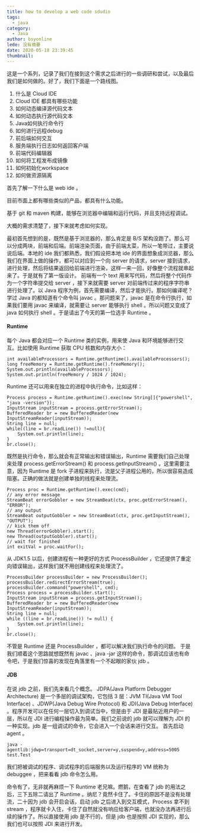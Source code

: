 ```yaml
---
title: how to develop a web code sdudio
tags:
  - java
category:
  - Java
author: bsyonline
lede: 没有摘要
date: 2020-05-18 23:39:45
thumbnail:
---
```


这是一个系列，记录了我们在接到这个需求之后进行的一些调研和尝试，以及最后我们是如何做的。好了，我们下面是一个路线图。

1. 什么是 Cloud IDE
2. Cloud IDE 都具有哪些功能
3. 如何动态编译源代码文本
4. 如何动态执行源代码文本
5. Java如何执行命令行
6. 如何进行远程debug
7. 前后端如何交互
8. 服务端执行日志如何返回客户端
9. 前端代码编辑器
10. 如何将工程发布成镜像
11. 如何初始化workspace
12. 如何做资源隔离

首先了解一下什么是 web ide 。

目前市面上都有哪些类似的产品，都具有什么功能。

基于 git 和 maven 构建，能够在浏览器中编辑和运行代码，并且支持远程调试。

大概的需求清楚了，接下来就考虑如何实现。

最初首先想到的是，既然是基于浏览器的，那么肯定是 B/S 架构没跑了。那么可以分成两块，前端和后端。前端渲染页面，由于前端太菜，所以一笔带过，主要说说后端。本地的 ide 我们都熟悉，我们假设把本地 ide 的界面想象成浏览器，那么我们在界面上做的操作，都可以对应到一个向 server 的请求，server 接到请求，进行处理，然后将结果返回给前端进行渲染，这样一来一回，好像整个流程就串起来了。于是就有了第一版设计。
前端有一个 text 用来写代码，然后将整个代码作为一个字符串提交给 server ，接下来就需要 server 对前端传过来的程序字符串进行处理了。以 Java 程序为例，首先需要编译，然后才能执行。那如何编译呢？学过 Java 的都知道有个命令叫 javac 。那问题来了，javac 是在命令行执行，如果我们要用 javac 来编译，就需要让 server 能够执行 shell 。所以问题又变成了 java 如何执行 shell 。于是请出了今天的第一位选手 Runtime 。

#### Runtime

每个 Java 都会对应一个 Runtime 类的实例，用来使 Java 和环境能够进行交互。比如使用 Runtime 获取 CPU 核数和内存大小：
```
int availableProcessors = Runtime.getRuntime().availableProcessors();
long freeMemory = Runtime.getRuntime().freeMemory();
System.out.println(availableProcessors);
System.out.println(freeMemory / 1024 / 1024);
```
Runtime 还可以用来在独立的进程中执行命令，比如这样：
```
Process process = Runtime.getRuntime().exec(new String[]{"powershell", "java -version"});
InputStream inputStream = process.getErrorStream();
BufferedReader br = new BufferedReader(new InputStreamReader(inputStream));
String line = null;
while((line = br.readLine()) !=null){
	System.out.println(line);
}
br.close();
```
既然是执行命令，那么就会有正常输出和错误输出，Runtime 需要我们自己处理来处理 process.getErrorStream() 和 process.getInputStream() 。这里需要注意，因为 Runtime 是 fork 子进程来执行，流是父子进程公用的，所以很容易造成阻塞。正确的做法就是创建单独的线程来处理流。
```
Process proc = Runtime.getRuntime().exec(cmd);
// any error message
StreamBeat errorGobbler = new StreamBeat(ctx, proc.getErrorStream(), "ERROR");
// any output
StreamBeat outputGobbler = new StreamBeat(ctx, proc.getInputStream(), "OUTPUT");
// kick them off
new Thread(errorGobbler).start();
new Thread(outputGobbler).start();
// wait for finished
int exitVal = proc.waitFor();
```
从 JDK1.5 以后，创建进程有一种更好的方式 ProcessBuilder ，它还提供了重定向错误输出，这样我们就不用创建线程来处理流了。
```
ProcessBuilder processBuilder = new ProcessBuilder();
processBuilder.redirectErrorStream(true);
processBuilder.command("powershell", cmd);
Process process = processBuilder.start();
InputStream inputStream = process.getInputStream();
BufferedReader br = new BufferedReader(new InputStreamReader(inputStream));
String line = null;
while ((line = br.readLine()) != null) {
	System.out.println(line);
}
br.close();
```
不管是 Runtime 还是 ProcessBuilder ，都可以解决我们执行命令的问题。 于是我们顺着这个思路就想既然有 javac 、java -jar 这样的命令，那调试应该也有命令吧，于是我们惊喜的发现在角落里有一个不起眼的家伙 jdb 。

#### JDB
在说 jdb 之前，我们先来看几个概念。
JDPA(Java Platform Debugger Architecture) 是一个多层的调试架构，它包括 3 层：JVM TI(Java VM Tool Interface) 、JDWP(Java Debug Wire Protocol) 和 JDI(Java Debug Interface) 。程序开发可以在任何一层切入到调试当中，但是由于 JDI 是最贴近用户的一层，所以在 JDI 进行编程操作最为简单。我们之前说的 jdb 就可以理解为 JDI 的一种实现。jdb 是一组调试的命令，它会进入一个会话来进行交互。
首先启动 agent 。
```
java -agentlib:jdwp=transport=dt_socket,server=y,suspend=y,address=5005 test.Test
```




我们把被调试的程序、调试程序的后端服务以及运行程序的 VM 统称为 debuggee ，把来看看 jdb 命令怎么用。



命令有了，无非就再麻烦一下 Runtime 老兄嘛。燃鹅，在查看了 jdb 的用法之后，三下五除二请出了 Runtime 。纳尼？竟然卡住了。卡住的原因不是没有处理流，二十因为 jdb 会开启会话，启动 jdb 之后进入到交互模式，Process 拿不到 stream ，程序就卡入住，卡住了自然就没有响应给客户端，也就没办法再进行后续的操作了。所以直接使用 jdb 是不行的，但是 jdb 也是按照 JDI 实现的，那么我们也可以按照 JDI 来进行开发。